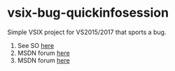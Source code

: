 # vsix-bug-quickinfosession
Simple VSIX project for VS2015/2017 that sports a bug.

1. See SO [here](https://stackoverflow.com/questions/46793168/quickinfosession-is-dismissed-prematurely-when-using-usercontrols-in-quickinfoco?noredirect=1#comment88979250_46793168)
2. MSDN forum [here](https://stackoverflow.com/questions/46793168/quickinfosession-is-dismissed-prematurely-when-using-usercontrols-in-quickinfoco?noredirect=1#comment88979250_46793168)
3. MSDN forum [here](https://social.msdn.microsoft.com/Forums/vstudio/en-US/629225b5-2a53-4313-8526-6644013ab120/quickinfosession-is-dismissed-prematurely-when-using-usercontrols-in-quickinfocontent?forum=vsx#629225b5-2a53-4313-8526-6644013ab120)

